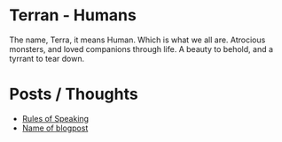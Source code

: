 Terran - Humans
====

The name, Terra, it means Human. Which is what we all are. 
Atrocious monsters, and loved companions through life.
A beauty to behold, and a tyrrant to tear down.

# Posts / Thoughts
* [Rules of Speaking](/blog/rules_of_speaking)
* [Name of blogpost](/blog/first)

